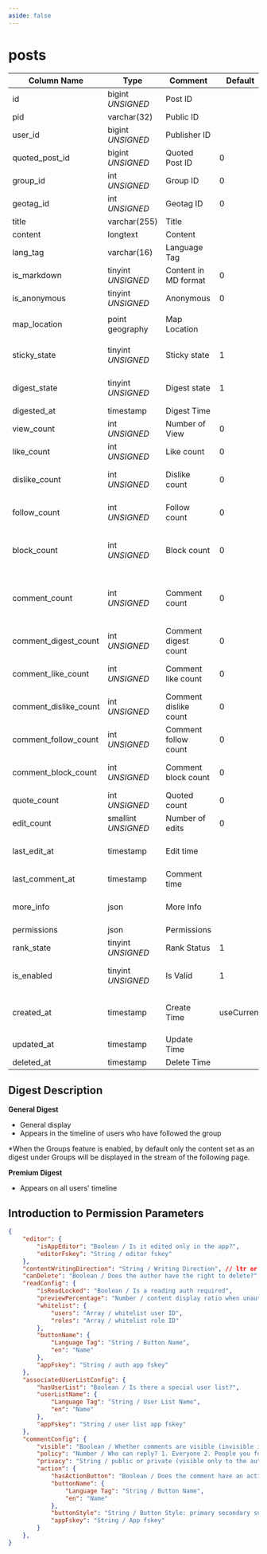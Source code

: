 ```yaml
---
aside: false
---
```


# posts

| Column Name | Type | Comment | Default | Null | Remark |
| --- | --- | --- | --- | --- | --- |
| id | bigint *UNSIGNED* | Post ID | | NO | Auto Increment |
| pid | varchar(32) | Public ID |  | NO | **Unique** |
| user_id | bigint *UNSIGNED* | Publisher ID |  | NO | Related field [users->id](../users/users.md) |
| quoted_post_id | bigint *UNSIGNED* | Quoted Post ID | 0 | NO | 0 means no quote |
| group_id | int *UNSIGNED* | Group ID | 0 | NO | Related field [groups->id](groups.md) |
| geotag_id | int *UNSIGNED* | Geotag ID | 0 | NO | Related field [geotags->id](geotags.md) |
| title | varchar(255) | Title |  | YES |  |
| content | longtext | Content |  | YES |  |
| lang_tag | varchar(16) | Language Tag |  | YES |  |
| is_markdown | tinyint *UNSIGNED* | Content in MD format | 0 | NO | 0.No / 1.Yes |
| is_anonymous | tinyint *UNSIGNED* | Anonymous | 0 | NO | 0.No / 1.Yes |
| map_location | point<br>geography | Map Location |  | YES | `longitude`, `latitude`<br>`SRID 4326` |
| sticky_state | tinyint *UNSIGNED* | Sticky state | 1 | NO | 1.No / 2.Group Sticky / 3.Global Sticky |
| digest_state | tinyint *UNSIGNED* | Digest state | 1 | NO | 1.No / 2.General Digest / 3.Premium Digest |
| digested_at | timestamp | Digest Time |  | YES | Time set to Digest |
| view_count | int *UNSIGNED* | Number of View | 0 | NO | Count by plugin |
| like_count | int *UNSIGNED* | Like count | 0 | NO | Number of users who liked the post |
| dislike_count | int *UNSIGNED* | Dislike count | 0 | NO | Number of users who disliked the post |
| follow_count | int *UNSIGNED* | Follow count | 0 | NO | Number of users who followed (saved) the post |
| block_count | int *UNSIGNED* | Block count | 0 | NO | Number of users who blocked (not interested) the post |
| comment_count | int *UNSIGNED* | Comment count | 0 | NO | Number of comments on the post, including second-level replies |
| comment_digest_count | int *UNSIGNED* | Comment digest count | 0 | NO | Total number of digest comments on the post |
| comment_like_count | int *UNSIGNED* | Comment like count | 0 | NO | Total number of likes on all comments |
| comment_dislike_count | int *UNSIGNED* | Comment dislike count | 0 | NO | Total number of dislikes on all comments |
| comment_follow_count | int *UNSIGNED* | Comment follow count | 0 | NO | Total number of follows on all comments |
| comment_block_count | int *UNSIGNED* | Comment block count | 0 | NO | Total number of blocks on all comments |
| quote_count | int *UNSIGNED* | Quoted count | 0 | NO | Total number of posts quoted it |
| edit_count | smallint *UNSIGNED* | Number of edits | 0 | NO | Total number of edits |
| last_edit_at | timestamp | Edit time |  | YES | If editable after publish, record edit time here |
| last_comment_at | timestamp | Comment time |  | YES | Time of the latest comment |
| more_info | json | More Info |  | YES | E.g. publisher IP location name, device name, etc. |
| permissions | json | Permissions |  | YES |  |
| rank_state | tinyint *UNSIGNED* | Rank Status | 1 | NO | 1.Not set |
| is_enabled | tinyint *UNSIGNED* | Is Valid | 1 | NO | 0.Invalid (visible only to yourself) / 1.Valid |
| created_at | timestamp | Create Time | useCurrent | NO | For example, MySQL defaults to `CURRENT_TIMESTAMP` |
| updated_at | timestamp | Update Time |  | YES |  |
| deleted_at | timestamp | Delete Time |  | YES |  |

## Digest Description

**General Digest**
- General display
- Appears in the timeline of users who have followed the group

*When the Groups feature is enabled, by default only the content set as an digest under Groups will be displayed in the stream of the following page.

**Premium Digest**
- Appears on all users' timeline

## Introduction to Permission Parameters

```json
{
    "editor": {
        "isAppEditor": "Boolean / Is it edited only in the app?",
        "editorFskey": "String / editor fskey"
    },
    "contentWritingDirection": "String / Writing Direction", // ltr or rtl
    "canDelete": "Boolean / Does the author have the right to delete?",
    "readConfig": {
        "isReadLocked": "Boolean / Is a reading auth required",
        "previewPercentage": "Number / content display ratio when unauthorized",
        "whitelist": {
            "users": "Array / whitelist user ID",
            "roles": "Array / whitelist role ID"
        },
        "buttonName": {
            "Language Tag": "String / Button Name",
            "en": "Name"
        },
        "appFskey": "String / auth app fskey"
    },
    "associatedUserListConfig": {
        "hasUserList": "Boolean / Is there a special user list?",
        "userListName": {
            "Language Tag": "String / User List Name",
            "en": "Name"
        },
        "appFskey": "String / user list app fskey"
    },
    "commentConfig": {
        "visible": "Boolean / Whether comments are visible (invisible is hidden from everyone, including the author)",
        "policy": "Number / Who can reply? 1. Everyone 2. People you follow 3. People you follow or verified 4. No one is allowed",
        "privacy": "String / public or private (visible only to the author of the comment and the author of the post)",
        "action": {
            "hasActionButton": "Boolean / Does the comment have an action button?",
            "buttonName": {
                "Language Tag": "String / Button Name",
                "en": "Name"
            },
            "buttonStyle": "String / Button Style: primary secondary success danger warning info",
            "appFskey": "String / App fskey"
        }
    },
}
```
